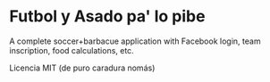 Futbol y Asado pa' lo pibe
==========================

A complete soccer+barbacue application with Facebook login, team inscription, food calculations, etc.

Licencia MIT (de puro caradura nomás)
